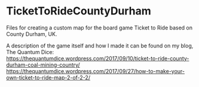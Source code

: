 # TicketToRideCountyDurham
Files for creating a custom map for the board game Ticket to Ride based on County Durham, UK.

A description of the game itself and how I made it can be found on my blog, The Quantum Dice:
https://thequantumdice.wordpress.com/2017/09/10/ticket-to-ride-county-durham-coal-mining-country/
https://thequantumdice.wordpress.com/2017/09/27/how-to-make-your-own-ticket-to-ride-map-2-of-2-2/
